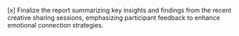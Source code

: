 [x] Finalize the report summarizing key insights and findings from the recent creative sharing sessions, emphasizing participant feedback to enhance emotional connection strategies.